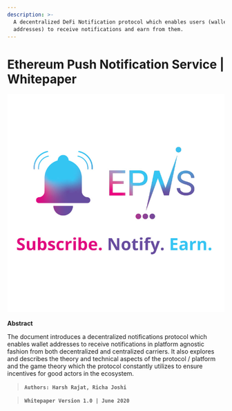 ```yaml
---
description: >-
  A decentralized DeFi Notification protocol which enables users (wallet
  addresses) to receive notifications and earn from them.
---
```


# Ethereum Push Notification Service \| Whitepaper

![](.gitbook/assets/logofulltaglinesqual.jpg)

**Abstract**

The document introduces a decentralized notifications protocol which enables wallet addresses to receive notifications in platform agnostic fashion from both decentralized and centralized carriers. It also explores and describes the theory and technical aspects of the protocol / platform and the game theory which the protocol constantly utilizes to ensure incentives for good actors in the ecosystem.

> **`Authors: Harsh Rajat, Richa Joshi`**

> **`Whitepaper Version 1.0 | June 2020`**

